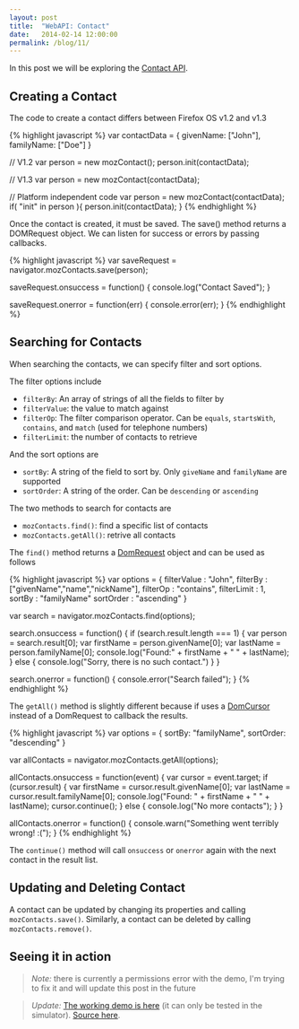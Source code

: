 ```yaml
---
layout: post
title:  "WebAPI: Contact"
date:   2014-02-14 12:00:00
permalink: /blog/11/
---
```


In this post we will be exploring the [Contact API](https://developer.mozilla.org/en-US/docs/WebAPI/Contacts). 

## Creating a Contact

The code to create a contact differs between Firefox OS v1.2 and v1.3

{% highlight javascript %}
var contactData = {
  givenName: ["John"],
  familyName: ["Doe"]
}

// V1.2
var person = new mozContact();
person.init(contactData);

// V1.3
var person = new mozContact(contactData);

// Platform independent code
var person = new mozContact(contactData);
if( "init" in person ){
	person.init(contactData);
}
{% endhighlight %}

Once the contact is created, it must be saved. The save() method returns a DOMRequest object. We can listen for success or errors by passing callbacks.

{% highlight javascript %}
var saveRequest = navigator.mozContacts.save(person);

saveRequest.onsuccess = function() {
	console.log("Contact Saved");
}

saveRequest.onerror = function(err) {
	console.error(err);
}
{% endhighlight %}

## Searching for Contacts

When searching the contacts, we can specify filter and sort options.

The filter options include

* `filterBy`: An array of strings of all the fields to filter by
* `filterValue`: the value to match against
* `filterOp`: The filter comparison operator. Can be `equals`, `startsWith`, `contains`, and `match` (used for telephone numbers)
* `filterLimit`: the number of contacts to retrieve

And the sort options are

* `sortBy`: A string of the field to sort by. Only `giveName` and `familyName` are supported
* `sortOrder`: A string of the order. Can be `descending` or `ascending`

The two methods to search for contacts are

* `mozContacts.find()`: find a specific list of contacts
* `mozContacts.getAll()`: retrive all contacts

The `find()` method returns a [DomRequest](https://developer.mozilla.org/en-US/docs/Web/API/DOMRequest) object and can be used as follows

{% highlight javascript %}
var options = {
  filterValue : "John",
  filterBy    : ["givenName","name","nickName"],
  filterOp    : "contains",
  filterLimit : 1,
  sortBy      : "familyName"
  sortOrder   : "ascending"
}

var search = navigator.mozContacts.find(options);

search.onsuccess = function() {
  if (search.result.length === 1) {
    var person = search.result[0];
	var firstName = person.givenName[0];
	var lastName = person.familyName[0];
    console.log("Found:" + firstName + " " + lastName);
  } else {
    console.log("Sorry, there is no such contact.")
  }
}

search.onerror = function() {
  console.error("Search failed");
}
{% endhighlight %}

The `getAll()` method is slightly different because if uses a [DomCursor](https://developer.mozilla.org/en-US/docs/Web/API/DOMCursor) instead of a DomRequest to callback the results.

{% highlight javascript %}
var options = {
	sortBy: "familyName",
	sortOrder: "descending"
}
	
var allContacts = navigator.mozContacts.getAll(options);

allContacts.onsuccess = function(event) {
  var cursor = event.target;
  if (cursor.result) {
	var firstName = cursor.result.givenName[0];
	var lastName = cursor.result.familyName[0];
    console.log("Found: " + firstName + " " + lastName);
    cursor.continue(); 
  } else {
    console.log("No more contacts");
  }
}

allContacts.onerror = function() {
  console.warn("Something went terribly wrong! :(");
}
{% endhighlight %}

The `continue()` method will call `onsuccess` or `onerror` again with the next contact in the result list.

## Updating and Deleting Contact

A contact can be updated by changing its properties and calling `mozContacts.save()`. Similarly, a contact can be deleted by calling `mozContacts.remove()`.

## Seeing it in action

> *Note:* there is currently a permissions error with the demo, I'm trying to fix it and will update this post in the future

> *Update:* [The working demo is here](/demos/10/) (it can only be tested in the simulator). [Source here](https://github.com/NakedFerret/NakedFerret.github.io/tree/master/demos/10).
